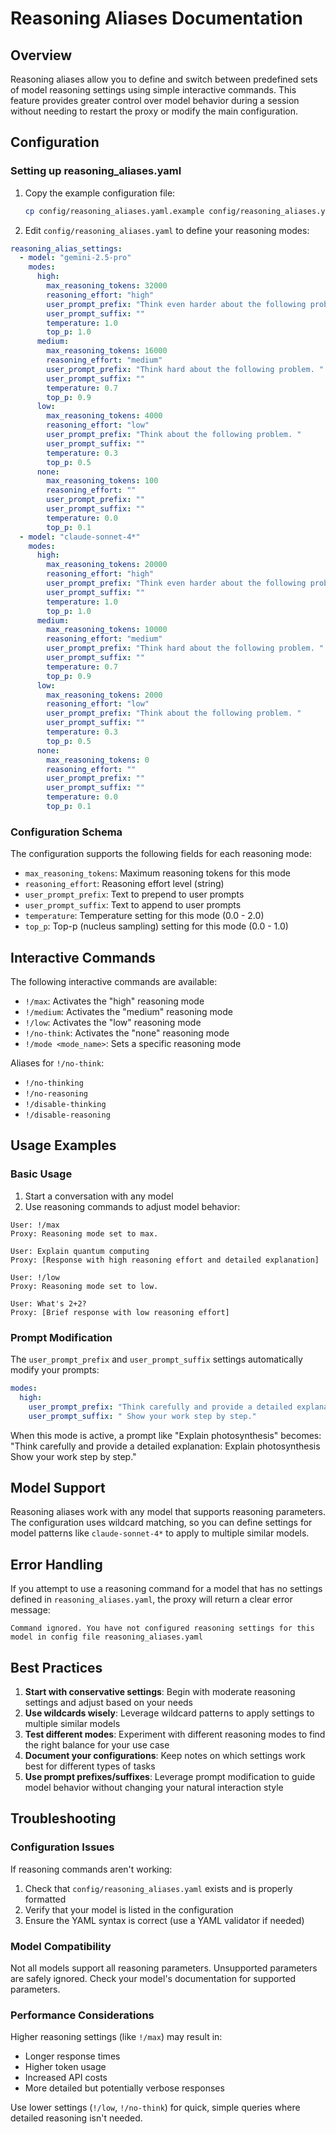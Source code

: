 # Reasoning Aliases Documentation

## Overview

Reasoning aliases allow you to define and switch between predefined sets of model reasoning settings using simple interactive commands. This feature provides greater control over model behavior during a session without needing to restart the proxy or modify the main configuration.

## Configuration

### Setting up reasoning_aliases.yaml

1. Copy the example configuration file:
   ```bash
   cp config/reasoning_aliases.yaml.example config/reasoning_aliases.yaml
   ```

2. Edit `config/reasoning_aliases.yaml` to define your reasoning modes:

```yaml
reasoning_alias_settings:
  - model: "gemini-2.5-pro"
    modes:
      high:
        max_reasoning_tokens: 32000
        reasoning_effort: "high"
        user_prompt_prefix: "Think even harder about the following problem. "
        user_prompt_suffix: ""
        temperature: 1.0
        top_p: 1.0
      medium:
        max_reasoning_tokens: 16000
        reasoning_effort: "medium"
        user_prompt_prefix: "Think hard about the following problem. "
        user_prompt_suffix: ""
        temperature: 0.7
        top_p: 0.9
      low:
        max_reasoning_tokens: 4000
        reasoning_effort: "low"
        user_prompt_prefix: "Think about the following problem. "
        user_prompt_suffix: ""
        temperature: 0.3
        top_p: 0.5
      none:
        max_reasoning_tokens: 100
        reasoning_effort: ""
        user_prompt_prefix: ""
        user_prompt_suffix: ""
        temperature: 0.0
        top_p: 0.1
  - model: "claude-sonnet-4*"
    modes:
      high:
        max_reasoning_tokens: 20000
        reasoning_effort: "high"
        user_prompt_prefix: "Think even harder about the following problem. "
        user_prompt_suffix: ""
        temperature: 1.0
        top_p: 1.0
      medium:
        max_reasoning_tokens: 10000
        reasoning_effort: "medium"
        user_prompt_prefix: "Think hard about the following problem. "
        user_prompt_suffix: ""
        temperature: 0.7
        top_p: 0.9
      low:
        max_reasoning_tokens: 2000
        reasoning_effort: "low"
        user_prompt_prefix: "Think about the following problem. "
        user_prompt_suffix: ""
        temperature: 0.3
        top_p: 0.5
      none:
        max_reasoning_tokens: 0
        reasoning_effort: ""
        user_prompt_prefix: ""
        user_prompt_suffix: ""
        temperature: 0.0
        top_p: 0.1
```

### Configuration Schema

The configuration supports the following fields for each reasoning mode:

- `max_reasoning_tokens`: Maximum reasoning tokens for this mode
- `reasoning_effort`: Reasoning effort level (string)
- `user_prompt_prefix`: Text to prepend to user prompts
- `user_prompt_suffix`: Text to append to user prompts
- `temperature`: Temperature setting for this mode (0.0 - 2.0)
- `top_p`: Top-p (nucleus sampling) setting for this mode (0.0 - 1.0)

## Interactive Commands

The following interactive commands are available:

- `!/max`: Activates the "high" reasoning mode
- `!/medium`: Activates the "medium" reasoning mode
- `!/low`: Activates the "low" reasoning mode
- `!/no-think`: Activates the "none" reasoning mode
- `!/mode <mode_name>`: Sets a specific reasoning mode

Aliases for `!/no-think`:
- `!/no-thinking`
- `!/no-reasoning`
- `!/disable-thinking`
- `!/disable-reasoning`

## Usage Examples

### Basic Usage

1. Start a conversation with any model
2. Use reasoning commands to adjust model behavior:

```
User: !/max
Proxy: Reasoning mode set to max.

User: Explain quantum computing
Proxy: [Response with high reasoning effort and detailed explanation]

User: !/low
Proxy: Reasoning mode set to low.

User: What's 2+2?
Proxy: [Brief response with low reasoning effort]
```

### Prompt Modification

The `user_prompt_prefix` and `user_prompt_suffix` settings automatically modify your prompts:

```yaml
modes:
  high:
    user_prompt_prefix: "Think carefully and provide a detailed explanation: "
    user_prompt_suffix: " Show your work step by step."
```

When this mode is active, a prompt like "Explain photosynthesis" becomes:
"Think carefully and provide a detailed explanation: Explain photosynthesis Show your work step by step."

## Model Support

Reasoning aliases work with any model that supports reasoning parameters. The configuration uses wildcard matching, so you can define settings for model patterns like `claude-sonnet-4*` to apply to multiple similar models.

## Error Handling

If you attempt to use a reasoning command for a model that has no settings defined in `reasoning_aliases.yaml`, the proxy will return a clear error message:
```
Command ignored. You have not configured reasoning settings for this model in config file reasoning_aliases.yaml
```

## Best Practices

1. **Start with conservative settings**: Begin with moderate reasoning settings and adjust based on your needs
2. **Use wildcards wisely**: Leverage wildcard patterns to apply settings to multiple similar models
3. **Test different modes**: Experiment with different reasoning modes to find the right balance for your use case
4. **Document your configurations**: Keep notes on which settings work best for different types of tasks
5. **Use prompt prefixes/suffixes**: Leverage prompt modification to guide model behavior without changing your natural interaction style

## Troubleshooting

### Configuration Issues

If reasoning commands aren't working:

1. Check that `config/reasoning_aliases.yaml` exists and is properly formatted
2. Verify that your model is listed in the configuration
3. Ensure the YAML syntax is correct (use a YAML validator if needed)

### Model Compatibility

Not all models support all reasoning parameters. Unsupported parameters are safely ignored. Check your model's documentation for supported parameters.

### Performance Considerations

Higher reasoning settings (like `!/max`) may result in:
- Longer response times
- Higher token usage
- Increased API costs
- More detailed but potentially verbose responses

Use lower settings (`!/low`, `!/no-think`) for quick, simple queries where detailed reasoning isn't needed.